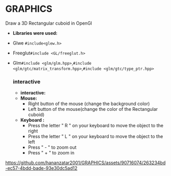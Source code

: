 # GRAPHICS
Draw a 3D Rectangular cuboid in OpenGl 
- **Libraries were used:**
- Glwe `#include<glew.h>`
- Freeglut`#include <GL/freeglut.h>`
- Glm`#include <glm/glm.hpp>`,`#include <glm/gtc/matrix_transform.hpp>`,`#include <glm/gtc/type_ptr.hpp>`
  
  ### interactive
  - **interactive:**
  -  **Mouse:**
      - Right button of the mouse (change the background color)
      - Left button of the mouse(change the color of the Rectangular cuboid)
   -  **Keyboard :**
      - Press the letter " R " on your keyboard to move the object to the right
       - Press the letter " L " on your keyboard to move the object to the left
       - Press " - " to zoom out
       - Press " + " to zoom in



https://github.com/hananzatar2001/GRAPHICS/assets/90716074/263234bd-ec57-4bdd-bade-93e30dc5ad12

